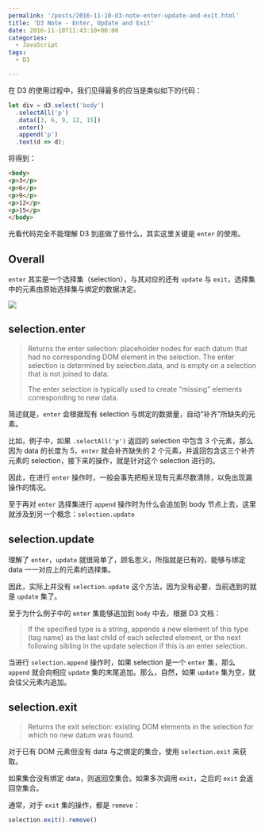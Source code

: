 ```yaml
---
permalink: '/posts/2016-11-10-d3-note-enter-update-and-exit.html'
title: 'D3 Note - Enter, Update and Exit'
date: 2016-11-10T11:43:10+00:00
categories:
  - JavaScript
tags:
  - D3

---
```




在 D3 的使用过程中，我们见得最多的应当是类似如下的代码：

```javascript
let div = d3.select('body')
  .selectAll('p')
  .data([3, 6, 9, 12, 15])
  .enter()
  .append('p')
  .text(d => d);
```

将得到：

```html
<body>
<p>3</p>
<p>6</p>
<p>9</p>
<p>12</p>
<p>15</p>
</body>
```

光看代码完全不能理解 D3 到底做了些什么，其实这里关键是 `enter` 的使用。

<!-- more -->

## Overall

`enter` 其实是一个选择集（selection），与其对应的还有 `update` 与 `exit`，选择集中的元素由原始选择集与绑定的数据决定。

![](https://static.wxsm.space/blog/48595775-3ac02200-e991-11e8-8a46-6f8ede2f504d.png)

## selection.enter

> Returns the enter selection: placeholder nodes for each datum that had no corresponding DOM element in the selection. The enter selection is determined by selection.data, and is empty on a selection that is not joined to data.
> 
> The enter selection is typically used to create “missing” elements corresponding to new data.

简述就是，`enter` 会根据现有 selection 与绑定的数据量，自动“补齐”所缺失的元素。

比如，例子中，如果 `.selectAll('p')` 返回的 selection 中包含 3 个元素，那么因为 data 的长度为 5，`enter` 就会补齐缺失的 2 个元素，并返回包含这三个补齐元素的 selection，接下来的操作，就是针对这个 selection 进行的。

因此，在进行 `enter` 操作时，一般会事先把相关现有元素尽数清除，以免出现漏操作的情况。

至于再对 `enter` 选择集进行 `append` 操作时为什么会追加到 body 节点上去，这里就涉及到另一个概念：`selection.update`

## selection.update

理解了 `enter`，`update` 就很简单了，顾名思义，所指就是已有的，能够与绑定 data 一一对应上的元素的选择集。

因此，实际上并没有 `selection.update` 这个方法，因为没有必要，当前选到的就是 `update` 集了。

至于为什么例子中的 `enter` 集能够追加到 `body` 中去，根据 D3 文档：

> If the specified type is a string, appends a new element of this type (tag name) as the last child of each selected element, or the next following sibling in the update selection if this is an enter selection.

当进行 `selection.append` 操作时，如果 selection 是一个 `enter` 集，那么 `append` 就会向相应 `update` 集的末尾追加。那么，自然，如果 `update` 集为空，就会往父元素内追加。

## selection.exit

> Returns the exit selection: existing DOM elements in the selection for which no new datum was found.

对于已有 DOM 元素但没有 data 与之绑定的集合，使用 `selection.exit` 来获取。

如果集合没有绑定 data，则返回空集合。如果多次调用 `exit`，之后的 `exit` 会返回空集合。

通常，对于 `exit` 集的操作，都是 `remove`：

```javascript
selection.exit().remove()
```

&nbsp;
